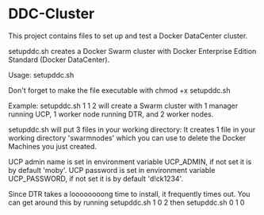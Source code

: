 # DDC-Cluster
This project contains files to set up and test a Docker DataCenter cluster.

setupddc.sh creates a Docker Swarm cluster with Docker Enterprise Edition Standard (Docker DataCenter).

Usage:
setupddc.sh <number of UCP managers> <number of DTR nodes> <number of worker nodes>

Don't forget to make the file executable with chmod +x setupddc.sh

Example:
setupddc.sh 1 1 2 will create a Swarm cluster with 1 manager running UCP, 1 worker node running DTR, and 2 worker nodes.

setupddc.sh will put 3 files in your working directory:
It creates 1 file in your working directory 'swarmnodes' which you can use to delete the Docker Machines you just created.

UCP admin name is set in environment variable UCP_ADMIN, if not set it is by default 'moby'.
UCP password is set in environment variable UCP_PASSWORD, if not set it is by default 'd!ck1234'.

Since DTR takes a loooooooong time to install, it frequently times out. You can get around this by running
  setupddc.sh 1 0 2 
then
  setupddc.sh 0 1 0
  
 

